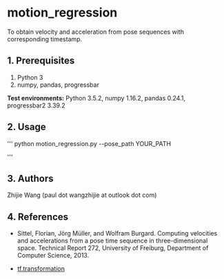 # motion_regression
To obtain velocity and acceleration from pose sequences with corresponding timestamp.

## 1. Prerequisites

1. Python 3
2. numpy, pandas, progressbar

__Test environments:__ Python 3.5.2, numpy 1.16.2, pandas 0.24.1, progressbar2 3.39.2

## 2. Usage

'''
python motion_regression.py --pose_path YOUR_PATH 

'''

## 3. Authors

Zhijie Wang (paul dot wangzhijie at outlook dot com)

## 4. References

- Sittel, Florian, Jörg Müller, and Wolfram Burgard. Computing velocities and accelerations from a pose time sequence in three-dimensional space. Technical Report 272, University of Freiburg, Department of Computer Science, 2013.

- [tf.transformation](https://www.lfd.uci.edu/~gohlke/code/transformations.py.html)
